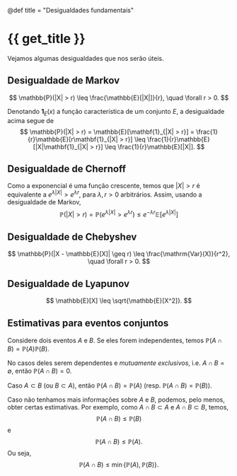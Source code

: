 @def title = "Desigualdades fundamentais"

# {{ get_title }}

Vejamos algumas desigualdades que nos serão úteis.

## Desigualdade de Markov

$$
\mathbb{P}(|X| > r) \leq \frac{\mathbb{E}[|X|]}{r}, \quad \forall r > 0.
$$

Denotando $\mathbf{1}_E(x)$ a função característica de um conjunto $E,$ a desigualdade acima segue de
$$
\mathbb{P}(|X| > r) = \mathbb{E}[\mathbf{1}_{|X| > r}] = \frac{1}{r}\mathbb{E}[r\mathbf{1}_{|X| > r}] \leq \frac{1}{r}\mathbb{E}[|X|\mathbf{1}_{|X| > r}] \leq \frac{1}{r}\mathbb{E}[|X|].
$$

## Desigualdade de Chernoff

Como a exponencial é uma função crescente, temos que $|X| > r$ é equivalente a $e^{\lambda |X|} > e^{\lambda r},$ para $\lambda, r > 0$ arbitrários. Assim, usando a desigualdade de Markov,
$$
    \mathbb{P}(|X| > r) = \mathbb{P}(e^{\lambda |X|} > e^{\lambda r}) \leq e^{-\lambda r}\mathbb{E}\left[ e^{\lambda |X|} \right]
$$


## Desigualdade de Chebyshev

$$
\mathbb{P}(|X - \mathbb{E}[X]| \geq r) \leq \frac{\mathrm{Var}(X)}{r^2}, \quad \forall r > 0.
$$

## Desigualdade de Lyapunov

$$
\mathbb{E}[X] \leq \sqrt{\mathbb{E}[X^2]}.
$$

## Estimativas para eventos conjuntos

Considere dois eventos $A$ e $B$. Se eles forem independentes, temos $\mathbb{P}(A \cap B) = \mathbb{P}(A)\mathbb{P}(B)$.

No casos deles serem dependentes e *mutuamente exclusivos*, i.e. $A \cap B = \emptyset$, então $\mathbb{P}(A \cap B) = 0$.

Caso $A \subset B$ (ou $B \subset A$), então $\mathbb{P}(A \cap B) = \mathbb{P}(A)$ (resp. $\mathbb{P}(A \cap B) = \mathbb{P}(B)$).

Caso não tenhamos mais informações sobre $A$ e $B$, podemos, pelo menos, obter certas estimativas. Por exemplo,  como $A \cap B \subset A$ e $A \cap B \subset B$, temos,
$$
\mathbb{P}(A \cap B) \leq \mathbb{P}(B)
$$
e
$$
\mathbb{P}(A \cap B) \leq \mathbb{P}(A).
$$
Ou seja,
$$
\mathbb{P}(A \cap B) \leq \min\left\{\mathbb{P}(A), \mathbb{P}(B)\right\}.
$$